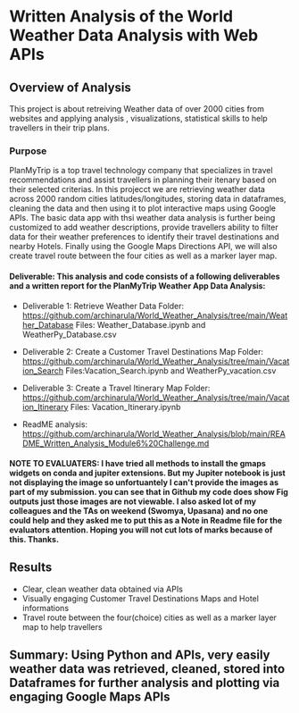 # Written Analysis of the World Weather Data Analysis with Web APIs

## Overview of Analysis
This project is about retreiving Weather data of over 2000 cities from websites and applying analysis , visualizations, statistical skills to help travellers in their trip plans. 

### Purpose
PlanMyTrip is a top travel technology company that specializes in travel recommendations and assist travellers in planning their itenary based on their selected criterias.  In this projecct we are retrieving weather data across 2000 random cities latitudes/longitudes, storing data in dataframes, cleaning the data and then using it to plot interactive maps using Google APIs. The basic data app with thsi weather data analysis is further being customized to add weather descriptions, provide travellers ability to filter data for their weather preferences to identify their travel destinations and nearby Hotels. Finally using the Google Maps Directions API, we will also create travel route between the four cities as well as a marker layer map.

#### Deliverable: This analysis and code consists of a following deliverables and a written report for the PlanMyTrip Weather App Data Analysis:

- Deliverable 1: Retrieve Weather Data
Folder: https://github.com/archinarula/World_Weather_Analysis/tree/main/Weather_Database
Files: Weather_Database.ipynb and WeatherPy_Database.csv

- Deliverable 2: Create a Customer Travel Destinations Map
Folder: https://github.com/archinarula/World_Weather_Analysis/tree/main/Vacation_Search
Files:Vacation_Search.ipynb and WeatherPy_vacation.csv

- Deliverable 3:  Create a Travel Itinerary Map
Folder: https://github.com/archinarula/World_Weather_Analysis/tree/main/Vacation_Itinerary
Files: Vacation_Itinerary.ipynb

- ReadME analysis: 
https://github.com/archinarula/World_Weather_Analysis/blob/main/README_Written_Analysis_Module6%20Challenge.md

#### NOTE TO EVALUATERS: I have tried all methods to install the gmaps widgets on conda and jupiter extensions. But my Jupiter notebook is just not displaying the image so unfortuantely I can't provide the images as part of my submission. you can see that in Github my code does show Fig outputs just those images are not viewable. I also asked lot of my colleagues and the TAs on weekend (Swomya, Upasana) and no one could help and they asked me to put this as a Note in Readme file for the evaluators attention. Hoping you will not cut lots of marks because of this. Thanks.

## Results
- Clear, clean weather data obtained via APIs
- Visually engaging Customer Travel Destinations Maps and Hotel informations
- Travel route between the four(choice) cities as well as a marker layer map to help travellers

## Summary: Using Python and APIs, very easily weather data was retrieved, cleaned, stored into Dataframes for further analysis and plotting via engaging Google Maps APIs 




